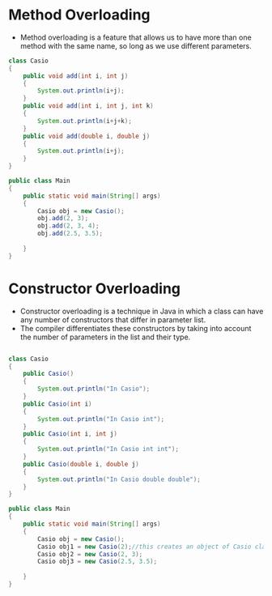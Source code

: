# Method Overloading
- Method overloading is a feature that allows us to have more than one method with the same name, so long as we use different parameters.

```java
class Casio
{
    public void add(int i, int j)
    {
        System.out.println(i+j);
    }
    public void add(int i, int j, int k)
    {
        System.out.println(i+j+k);
    }
    public void add(double i, double j)
    {
        System.out.println(i+j);
    }
}

public class Main
{
    public static void main(String[] args)
    {
        Casio obj = new Casio();
        obj.add(2, 3);
        obj.add(2, 3, 4);
        obj.add(2.5, 3.5);
        
    }
}
```

# Constructor Overloading
- Constructor overloading is a technique in Java in which a class can have any number of constructors that differ in parameter list.
- The compiler differentiates these constructors by taking into account the number of parameters in the list and their type.
```java

class Casio
{
    public Casio()
    {
        System.out.println("In Casio");
    }
    public Casio(int i)
    {
        System.out.println("In Casio int");
    }
    public Casio(int i, int j)
    {
        System.out.println("In Casio int int");
    }
    public Casio(double i, double j)
    {
        System.out.println("In Casio double double");
    }
}

public class Main
{
    public static void main(String[] args)
    {
        Casio obj = new Casio();
        Casio obj1 = new Casio(2);//this creates an object of Casio class with int parameter
        Casio obj2 = new Casio(2, 3);
        Casio obj3 = new Casio(2.5, 3.5);
        
    }
}

```